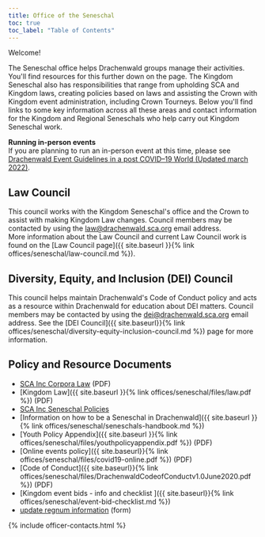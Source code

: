```yaml
---
title: Office of the Seneschal
toc: true
toc_label: "Table of Contents"
---
```


Welcome! 

The Seneschal office helps Drachenwald groups manage their activities.  You'll find resources for this further down on the page.  The Kingdom Seneschal also has responsibilities that range from upholding SCA and Kingdom laws, creating policies based on laws and assisting the Crown with Kingdom event administration, including Crown Tourneys. Below you'll find links to some key information across all these areas and contact information for the Kingdom and Regional Seneschals who help carry out Kingdom Seneschal work.

<p class="notice--primary">
<b>Running in-person events</b><br />
If you are planning to run an in-person event at this time, please see <a href="{% link offices/seneschal/files/covid-event-guidelines.pdf %}">Drachenwald Event Guidelines in a post COVID–19 World (Updated march 2022)</a>.
</p>

## Law Council
This council works with the Kingdom Seneschal's office and the Crown to assist with making Kingdom Law changes.  Council members may be contacted by using the law@drachenwald.sca.org email address.  
More information about the Law Council and current Law Council work is found on the [Law Council page]({{ site.baseurl }}{% link offices/seneschal/law-council.md %}).  

## Diversity, Equity, and Inclusion (DEI) Council
This council helps maintain Drachenwald's Code of Conduct policy and acts as a resource within Drachenwald for education about DEI matters.  Council members may be contacted by using the dei@drachenwald.sca.org email address.  See the [DEI Council]({{ site.baseurl}}{% link offices/seneschal/diversity-equity-inclusion-council.md %}) page for more information. 

## Policy and Resource Documents

* [SCA Inc Corpora Law](https://www.sca.org/wp-content/uploads/2019/12/govdocs.pdf) (PDF)
* [Kingdom Law]({{ site.baseurl }}{% link offices/seneschal/files/law.pdf %}) (PDF)
* [SCA Inc Seneschal Policies](https://www.sca.org/resources/document-library/)
* [Information on how to be a Seneschal in Drachenwald]({{ site.baseurl }}{% link offices/seneschal/seneschals-handbook.md %})
* [Youth Policy Appendix]({{ site.baseurl }}{% link offices/seneschal/files/youthpolicyappendix.pdf %}) (PDF)
* [Online events policy]({{ site.baseurl}}{% link offices/seneschal/files/covid19-online.pdf %}) (PDF)
* [Code of Conduct]({{ site.baseurl}}{% link offices/seneschal/files/DrachenwaldCodeofConductv1.0June2020.pdf %}) (PDF)
* [Kingdom event bids - info and checklist ]({{ site.baseurl}}{% link offices/seneschal/event-bid-checklist.md %})
* [update regnum information](https://docs.google.com/forms/d/e/1FAIpQLSeqIMHbpB3a1d2XGyaAP1rDe3ZUV4X7Yx5PBvZ_3AH3Qr9odA/viewform) (form)

{% include officer-contacts.html %}
